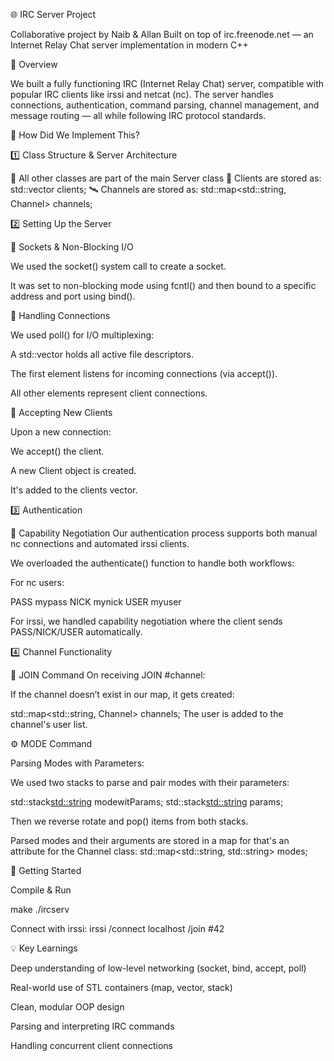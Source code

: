 🌐 IRC Server Project

Collaborative project by Naib & Allan
Built on top of irc.freenode.net — an Internet Relay Chat server implementation in modern C++

📖 Overview

We built a fully functioning IRC (Internet Relay Chat) server, compatible with popular IRC clients like irssi and netcat (nc). The server handles connections, authentication, command parsing, channel management, and message routing — all while following IRC protocol standards.

🔧 How Did We Implement This?

1️⃣ Class Structure & Server Architecture

🧩 All other classes are part of the main Server class
  👥 Clients are stored as:
    std::vector<Client> clients;
  🛰️ Channels are stored as:
    std::map<std::string, Channel> channels;

2️⃣ Setting Up the Server

🧱 Sockets & Non-Blocking I/O

We used the socket() system call to create a socket.

It was set to non-blocking mode using fcntl() and then bound to a specific address and port using bind().
  
🔁 Handling Connections

We used poll() for I/O multiplexing:

A std::vector<struct pollfd> holds all active file descriptors.

The first element listens for incoming connections (via accept()).

All other elements represent client connections.

🤝 Accepting New Clients

Upon a new connection:

We accept() the client.

A new Client object is created.

It's added to the clients vector.

3️⃣ Authentication

🔐 Capability Negotiation
Our authentication process supports both manual nc connections and automated irssi clients.

We overloaded the authenticate() function to handle both workflows:

For nc users:

PASS mypass
NICK mynick
USER myuser

For irssi, we handled capability negotiation where the client sends PASS/NICK/USER automatically.

4️⃣ Channel Functionality

🔗 JOIN Command
On receiving JOIN #channel:

If the channel doesn’t exist in our map, it gets created:

std::map<std::string, Channel> channels;
The user is added to the channel's user list.

⚙️ MODE Command

Parsing Modes with Parameters:

We used two stacks to parse and pair modes with their parameters:

std::stack<std::string> modewitParams;
std::stack<std::string> params;

Then we reverse rotate and pop() items from both stacks.

Parsed modes and their arguments are stored in a map for that's an attribute for the Channel class:
  std::map<std::string, std::string> modes;

🚀 Getting Started

Compile & Run

make
./ircserv <port> <password>

Connect with irssi:
irssi
/connect localhost <port> <password>
/join #42

💡 Key Learnings

Deep understanding of low-level networking (socket, bind, accept, poll)

Real-world use of STL containers (map, vector, stack)

Clean, modular OOP design

Parsing and interpreting IRC commands

Handling concurrent client connections
